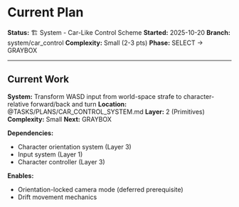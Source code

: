 # Current Plan

**Status:** 🏗️ System - Car-Like Control Scheme
**Started:** 2025-10-20
**Branch:** system/car_control
**Complexity:** Small (2-3 pts)
**Phase:** SELECT → GRAYBOX

---

## Current Work

**System:** Transform WASD input from world-space strafe to character-relative forward/back and turn
**Location:** @TASKS/PLANS/CAR_CONTROL_SYSTEM.md
**Layer:** 2 (Primitives)
**Complexity:** Small
**Next:** GRAYBOX

**Dependencies:**
- Character orientation system (Layer 3)
- Input system (Layer 1)
- Character controller (Layer 3)

**Enables:**
- Orientation-locked camera mode (deferred prerequisite)
- Drift movement mechanics
